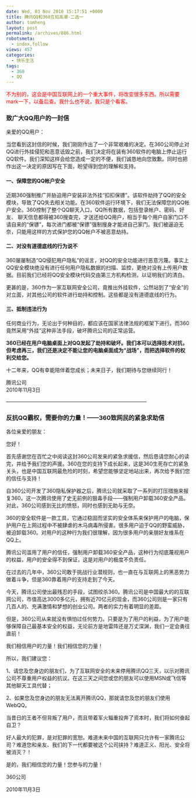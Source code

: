```yaml
---
date: Wed, 03 Nov 2010 15:17:51 +0000
title: 腾讯QQ和360互掐高潮-二选一
author: tomheng
layout: post
permalink: /archives/886.html
robotsmeta:
  - index,follow
views: 457
categories:
  - 快乐生活
tags:
  - 360
  - QQ
---
```

<span style="color: #ff0000;">不为别的，这会是中国互联网上的一个重大事件，将改变很多东西。所以需要mark一下，以备后查。我什么也不说，我只是个看客。</span>

### 致广大QQ用户的一封信

亲爱的QQ用户：

当您看到这封信的时候，我们刚刚作出了一个非常艰难的决定。在360公司停止对QQ进行外挂侵犯和恶意诋毁之前，我们决定将在装有360软件的电脑上停止运行QQ软件。我们深知这样会给您造成一定的不便，我们诚恳地向您致歉。同时也把作出这一决定的原因写在下面，盼望得到您的理解和支持。

#### 一、保障您的QQ帐户安全

近期360强制推广并胁迫用户安装非法外挂“扣扣保镖”。该软件劫持了QQ的安全模块，导致了QQ失去相关功能。在360软件运行环境下，我们无法保障您的QQ帐户安全。360控制了整个QQ聊天入口，QQ所有数据，包括登录帐户、密码、好友、 聊天信息都得被360搜查完，才送还给QQ用户，相当于每个用户自家门口不请自来的“保镖”，每次进门都被“保镖”强制搜身才能进自己家门。我们被逼迫无奈，只能用这样的方式保护您的QQ帐户不被恶意劫持。

#### 二、对没有道德底线的行为说不

360屡屡制造“QQ侵犯用户隐私”的谣言，对QQ的安全功能进行恶意污蔑。事实上QQ安全模块绝没有进行任何用户隐私数据的扫描、监控，更绝对没有上传用户数据。目前我们已经将QQ安全模块代码交由第三方机构检测，以证明我们的清白。

更甚的是，360作为一家互联网安全公司，竟推出外挂软件，公然站到了“安全”的对立面，对其他公司的软件进行劫持和控制。这些都是没有道德底线的行为。

#### 三、抵制违法行为

任何商业行为，无论出于何种目的，都应该在国家法律法规的框架下进行。而360竟然采用“外挂”这种非法手段，破坏腾讯公司的正常运营。

**360已经在用户电脑桌面上对QQ发起了劫持和破坏。我们本可以选择技术对抗，但考虑再三，我们还是决定不能让您的电脑桌面成为“战场”，而把选择软件的权利交给您。**

十二年来，QQ有幸能陪伴着您成长；未来日子，我们期待与您继续同行！

腾讯公司  
2010年11月3日

&#8212;&#8212;&#8212;&#8212;&#8212;&#8212;&#8212;&#8212;&#8212;&#8212;&#8212;&#8212;&#8212;&#8212;&#8212;&#8212;&#8212;&#8212;&#8212;&#8212;&#8212;&#8212;&#8212;&#8212;&#8212;&#8212;&#8212;&#8211;

### 反抗QQ霸权，需要你的力量！——360致网民的紧急求助信

各位亲爱的朋友：

您好！

首先感谢您在百忙之中阅读这封360公司发来的紧急求援信，然后恳请您耐心的读完，并给予我们您的声援。360在您的支持下成长起来，这是360生死存亡的紧急关头，也是中国互联网最危险的时刻，希望您能够坚定地站出来，再次给予我们您的信任与支持！

自360公司开发了360隐私保护器之后，腾讯公司就采取了一系列的打压措施来报复360。这一次腾讯使用了史无前例的狠毒手段——强制用户卸载360安全产品。对此，360公司感到无比的愤怒，同时也感到无助与无奈。

360的安全软件是一款工具，它通过稳固而坚实的安全体系来保护用户的电脑，保护用户在上网过程中不被肆虐的木马病毒所侵害。很多用户迫于QQ的野蛮威胁，被迫卸载360。对用户的这种行为我们很理解，因为很多用户的亲朋好友维系在QQ上。

腾讯公司滥用了用户的信任，强制用户卸载360安全产品，这种行为彻底蔑视用户的权益，用户的安全得不到保证，这是对用户的极度不负责任。

在过去的几年中，360公司敢于挑战行业潜规则，也一直在与互联网上的黑恶势力做着斗争，但是360靠着用户的支持走到了今天。

今天，腾讯公司使出最残忍的手段，试图绞杀360。腾讯公司是中国最大的的互联网公司，市值高达3000多亿元，拥有近70亿元的现金，而360公司则是一家只有几百人的、充满激情和梦想的创业公司。两者的实力有着明显的差距。

但是，360公司从来就没有惧怕过任何势力。只要是为了用户的利益，为了用户能够保障自己最基本安全的权益，无论前方是地雷阵还是万丈深渊，我们一定会勇往直前！

我们相信用户的力量！我们相信您的力量！

所以，我们建议您：

1、请您及您身边的朋友们，为了互联网安全的未来停用腾讯QQ三天，以示对腾讯公司不尊重用户权益的抗议。在这三天之间您或您的朋友可以使用MSN或飞信等其他聊天工具代替；

2、如果您及您身边的朋友无法离开腾讯QQ，那就请您及您的朋友们使用WebQQ。

当昔日的王者不但背叛了用户，而且带着军火辎重投奔了资本时，我们将如何奋起自卫？

好人最大的犯罪，是对犯罪的宽恕。难道未来中国的互联网只允许有一家腾讯公司？难道您和亲友、我们的下一代都要被这个公司挟持？难道正义、阳光、安全将被消灭？！

是的，我们相信您的力量！您参与的力量！

360公司

2010年11月3日

